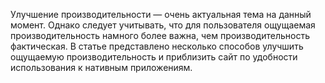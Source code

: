  Улучшение производительности — очень актуальная тема на данный момент. 
 Однако следует учитывать, что для пользователя ощущаемая производительность 
 намного более важна, чем производительность фактическая. В статье представлено 
 несколько способов улучшить ощущаемую производительность и приблизить 
 сайт по удобности использования к нативным приложениям.
